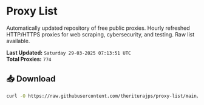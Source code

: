 # Proxy List

Automatically updated repository of free public proxies. Hourly refreshed HTTP/HTTPS proxies for web scraping, cybersecurity, and testing. Raw list available.

**Last Updated:** `Saturday 29-03-2025 07:13:51 UTC`  
**Total Proxies:** `774`

## 📥 Download
```bash
curl -O https://raw.githubusercontent.com/theriturajps/proxy-list/main/proxies.txt
